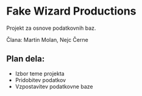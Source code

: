 # Fake Wizard Productions

Projekt za osnove podatkovnih baz.

Člana: Martin Molan, Nejc Černe

## Plan dela:
* Izbor teme projekta
* Pridobitev podatkov
* Vzpostavitev podatkovne baze

